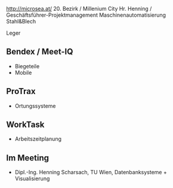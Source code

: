http://microsea.at/
20. Bezirk / Millenium City
Hr. Henning / Geschäftsführer-Projektmanagement
Maschinenautomatisierung Stahl&Blech

Leger

## Bendex / Meet-IQ
- Biegeteile
- Mobile

## ProTrax
- Ortungssysteme

## WorkTask
- Arbeitszeitplanung

## Im Meeting
- Dipl.-Ing. Henning Scharsach, TU Wien, Datenbanksysteme + Visualisierung
